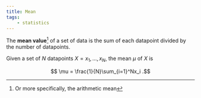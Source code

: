 ```yaml
---
title: Mean
tags:
    - statistics
---
```


The **mean value**[^1] of a set of data is the sum of each datapoint divided by the number of datapoints.

Given a set of $N$ datapoints $X = {x_1, ..., x_N}$, the mean $\mu$ of $X$ is

$$ \mu = \frac{1}{N}\sum_{i=1}^Nx_i .$$

[^1]: Or more specifically, the arithmetic mean
